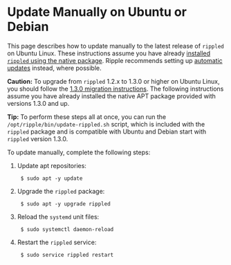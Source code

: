 # Update Manually on Ubuntu or Debian

This page describes how to update manually to the latest release of `rippled` on Ubuntu Linux. These instructions assume you have already [installed `rippled` using the native package](install-rippled-on-ubuntu.html). Ripple recommends setting up [automatic updates](update-rippled-automatically-on-linux.html) instead, where possible.

**Caution:** To upgrade from `rippled` 1.2.x to 1.3.0 or higher on Ubuntu Linux, you should follow the [1.3.0 migration instructions](rippled-1-3-0-migration-instructions.html). The following instructions assume you have already installed the native APT package provided with versions 1.3.0 and up.

**Tip:** To perform these steps all at once, you can run the `/opt/ripple/bin/update-rippled.sh` script, which is included with the `rippled` package and is compatible with Ubuntu and Debian start with `rippled` version 1.3.0.

To update manually, complete the following steps:

1. Update apt repositories:

        $ sudo apt -y update

2. Upgrade the `rippled` package:

        $ sudo apt -y upgrade rippled

3. Reload the `systemd` unit files:

        $ sudo systemctl daemon-reload

4. Restart the `rippled` service:

        $ sudo service rippled restart
